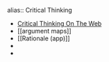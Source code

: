 alias:: Critical Thinking

- [Critical Thinking On The Web](http://www.reasoninglab.com/ctotw/ctotw.html)
- [[argument maps]]
- [[Rationale (app)]]
-
-